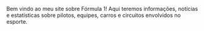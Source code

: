 Bem vindo ao meu site sobre Fórmula 1!
Aqui teremos informações, notícias e estatísticas sobre pilotos, equipes, carros e circuitos envolvidos no esporte.
